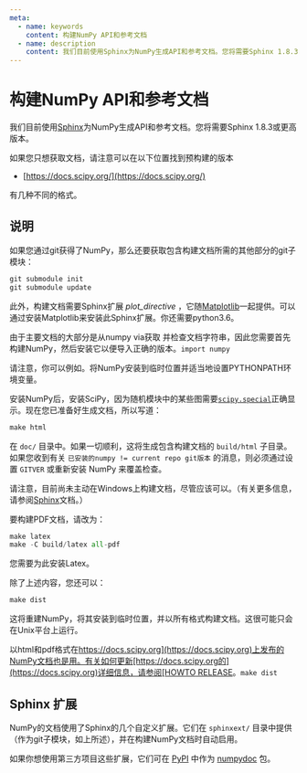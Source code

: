 ```yaml
---
meta:
  - name: keywords
    content: 构建NumPy API和参考文档
  - name: description
    content: 我们目前使用Sphinx为NumPy生成API和参考文档。您将需要Sphinx 1.8.3或更高版本。
---
```


# 构建NumPy API和参考文档

我们目前使用[Sphinx](https://www.sphinx-doc.org/)为NumPy生成API和参考文档。您将需要Sphinx 1.8.3或更高版本。

如果您只想获取文档，请注意可以在以下位置找到预构建的版本

  - [https://docs.scipy.org/](https://docs.scipy.org/)

有几种不同的格式。

## 说明

如果您通过git获得了NumPy，那么还要获取包含构建文档所需的其他部分的git子模块：

``` python
git submodule init
git submodule update
```

此外，构建文档需要Sphinx扩展
  *plot_directive* ，它随[Matplotlib](https://matplotlib.org/)一起提供。可以通过安装Matplotlib来安装此Sphinx扩展。你还需要python3.6。

由于主要文档的大部分是从numpy via获取
 并检查文档字符串，因此您需要首先构建NumPy，然后安装它以便导入正确的版本。``import numpy``

请注意，你可以例如。将NumPy安装到临时位置并适当地设置PYTHONPATH环境变量。

安装NumPy后，安装SciPy，因为随机模块中的某些图需要[``scipy.special``](https://docs.scipy.org/doc/scipy/reference/special.html#module-scipy.special)正确显示。现在您已准备好生成文档，所以写道：

``` python
make html
```

在 ``doc/`` 目录中。如果一切顺利，这将生成包含构建文档的 ``build/html`` 子目录。
如果您收到有关 ``已安装的numpy != current repo git版本`` 的消息，则必须通过设置 ``GITVER`` 或重新安装 NumPy 来覆盖检查。

请注意，目前尚未主动在Windows上构建文档，尽管应该可以。（有关更多信息，请参阅[Sphinx](https://www.sphinx-doc.org/)文档。）

要构建PDF文档，请改为：

``` python
make latex
make -C build/latex all-pdf
```

您需要为此安装Latex。

除了上述内容，您还可以：

``` python
make dist
```

这将重建NumPy，将其安装到临时位置，并以所有格式构建文档。这很可能只会在Unix平台上运行。

以html和pdf格式在[https://docs.scipy.org](https://docs.scipy.org)上发布的NumPy文档也是用。有关如何更新[https://docs.scipy.org的](https://docs.scipy.org)详细信息，请参阅[HOWTO RELEASE](https://github.com/numpy/numpy/blob/master/doc/HOWTO_RELEASE.rst.txt)。``make dist``[](https://github.com/numpy/numpy/blob/master/doc/HOWTO_RELEASE.rst.txt)[](https://docs.scipy.org)

## Sphinx 扩展

NumPy的文档使用了Sphinx的几个自定义扩展。它们在 ``sphinxext/`` 目录中提供（作为git子模块，如上所述），并在构建NumPy文档时自动启用。

如果你想使用第三方项目这些扩展，它们可在 [PyPI](https://pypi.org/) 中作为 [numpydoc](https://python.org/pypi/numpydoc) 包。
